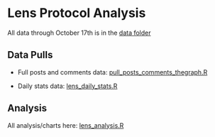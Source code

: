 # Lens Protocol Analysis

All data through October 17th is in the [data folder](https://github.com/ries9112/lens_protocol_analysis/tree/main/data)

## Data Pulls

- Full posts and comments data: [pull_posts_comments_thegraph.R](https://github.com/ries9112/lens_protocol_analysis/blob/main/pull_posts_comments_thegraph.R)

- Daily stats data: [lens_daily_stats.R](https://github.com/ries9112/lens_protocol_analysis/blob/main/lens_daily_stats.R)

## Analysis

All analysis/charts here: [lens_analysis.R](https://github.com/ries9112/lens_protocol_analysis/blob/main/lens_analysis.R)
